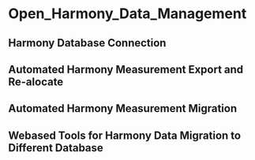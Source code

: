 # Open_Harmony_Data_Management



## Harmony Database Connection


## Automated Harmony Measurement Export and Re-alocate


## Automated Harmony Measurement Migration


## Webased Tools for Harmony Data Migration to Different Database


